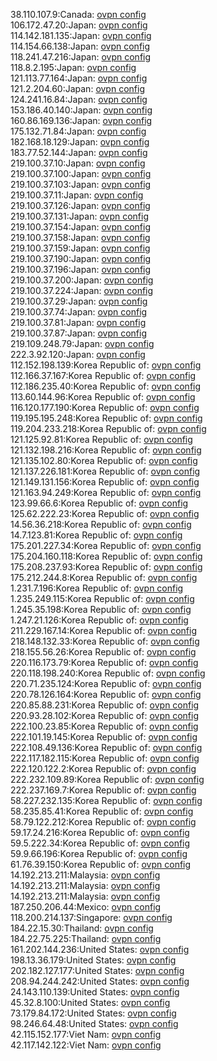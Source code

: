 38.110.107.9:Canada: [ovpn config](vpn/38_110_107_9.ovpn)  
106.172.47.20:Japan: [ovpn config](vpn/106_172_47_20.ovpn)  
114.142.181.135:Japan: [ovpn config](vpn/114_142_181_135.ovpn)  
114.154.66.138:Japan: [ovpn config](vpn/114_154_66_138.ovpn)  
118.241.47.216:Japan: [ovpn config](vpn/118_241_47_216.ovpn)  
118.8.2.195:Japan: [ovpn config](vpn/118_8_2_195.ovpn)  
121.113.77.164:Japan: [ovpn config](vpn/121_113_77_164.ovpn)  
121.2.204.60:Japan: [ovpn config](vpn/121_2_204_60.ovpn)  
124.241.16.84:Japan: [ovpn config](vpn/124_241_16_84.ovpn)  
153.186.40.140:Japan: [ovpn config](vpn/153_186_40_140.ovpn)  
160.86.169.136:Japan: [ovpn config](vpn/160_86_169_136.ovpn)  
175.132.71.84:Japan: [ovpn config](vpn/175_132_71_84.ovpn)  
182.168.18.129:Japan: [ovpn config](vpn/182_168_18_129.ovpn)  
183.77.52.144:Japan: [ovpn config](vpn/183_77_52_144.ovpn)  
219.100.37.10:Japan: [ovpn config](vpn/219_100_37_10.ovpn)  
219.100.37.100:Japan: [ovpn config](vpn/219_100_37_100.ovpn)  
219.100.37.103:Japan: [ovpn config](vpn/219_100_37_103.ovpn)  
219.100.37.11:Japan: [ovpn config](vpn/219_100_37_11.ovpn)  
219.100.37.126:Japan: [ovpn config](vpn/219_100_37_126.ovpn)  
219.100.37.131:Japan: [ovpn config](vpn/219_100_37_131.ovpn)  
219.100.37.154:Japan: [ovpn config](vpn/219_100_37_154.ovpn)  
219.100.37.158:Japan: [ovpn config](vpn/219_100_37_158.ovpn)  
219.100.37.159:Japan: [ovpn config](vpn/219_100_37_159.ovpn)  
219.100.37.190:Japan: [ovpn config](vpn/219_100_37_190.ovpn)  
219.100.37.196:Japan: [ovpn config](vpn/219_100_37_196.ovpn)  
219.100.37.200:Japan: [ovpn config](vpn/219_100_37_200.ovpn)  
219.100.37.224:Japan: [ovpn config](vpn/219_100_37_224.ovpn)  
219.100.37.29:Japan: [ovpn config](vpn/219_100_37_29.ovpn)  
219.100.37.74:Japan: [ovpn config](vpn/219_100_37_74.ovpn)  
219.100.37.81:Japan: [ovpn config](vpn/219_100_37_81.ovpn)  
219.100.37.87:Japan: [ovpn config](vpn/219_100_37_87.ovpn)  
219.109.248.79:Japan: [ovpn config](vpn/219_109_248_79.ovpn)  
222.3.92.120:Japan: [ovpn config](vpn/222_3_92_120.ovpn)  
112.152.198.139:Korea Republic of: [ovpn config](vpn/112_152_198_139.ovpn)  
112.166.37.167:Korea Republic of: [ovpn config](vpn/112_166_37_167.ovpn)  
112.186.235.40:Korea Republic of: [ovpn config](vpn/112_186_235_40.ovpn)  
113.60.144.96:Korea Republic of: [ovpn config](vpn/113_60_144_96.ovpn)  
116.120.177.190:Korea Republic of: [ovpn config](vpn/116_120_177_190.ovpn)  
119.195.195.248:Korea Republic of: [ovpn config](vpn/119_195_195_248.ovpn)  
119.204.233.218:Korea Republic of: [ovpn config](vpn/119_204_233_218.ovpn)  
121.125.92.81:Korea Republic of: [ovpn config](vpn/121_125_92_81.ovpn)  
121.132.198.216:Korea Republic of: [ovpn config](vpn/121_132_198_216.ovpn)  
121.135.102.80:Korea Republic of: [ovpn config](vpn/121_135_102_80.ovpn)  
121.137.226.181:Korea Republic of: [ovpn config](vpn/121_137_226_181.ovpn)  
121.149.131.156:Korea Republic of: [ovpn config](vpn/121_149_131_156.ovpn)  
121.163.94.249:Korea Republic of: [ovpn config](vpn/121_163_94_249.ovpn)  
123.99.66.6:Korea Republic of: [ovpn config](vpn/123_99_66_6.ovpn)  
125.62.222.23:Korea Republic of: [ovpn config](vpn/125_62_222_23.ovpn)  
14.56.36.218:Korea Republic of: [ovpn config](vpn/14_56_36_218.ovpn)  
14.7.123.81:Korea Republic of: [ovpn config](vpn/14_7_123_81.ovpn)  
175.201.227.34:Korea Republic of: [ovpn config](vpn/175_201_227_34.ovpn)  
175.204.160.118:Korea Republic of: [ovpn config](vpn/175_204_160_118.ovpn)  
175.208.237.93:Korea Republic of: [ovpn config](vpn/175_208_237_93.ovpn)  
175.212.244.8:Korea Republic of: [ovpn config](vpn/175_212_244_8.ovpn)  
1.231.7.196:Korea Republic of: [ovpn config](vpn/1_231_7_196.ovpn)  
1.235.249.115:Korea Republic of: [ovpn config](vpn/1_235_249_115.ovpn)  
1.245.35.198:Korea Republic of: [ovpn config](vpn/1_245_35_198.ovpn)  
1.247.21.126:Korea Republic of: [ovpn config](vpn/1_247_21_126.ovpn)  
211.229.167.14:Korea Republic of: [ovpn config](vpn/211_229_167_14.ovpn)  
218.148.132.33:Korea Republic of: [ovpn config](vpn/218_148_132_33.ovpn)  
218.155.56.26:Korea Republic of: [ovpn config](vpn/218_155_56_26.ovpn)  
220.116.173.79:Korea Republic of: [ovpn config](vpn/220_116_173_79.ovpn)  
220.118.198.240:Korea Republic of: [ovpn config](vpn/220_118_198_240.ovpn)  
220.71.235.124:Korea Republic of: [ovpn config](vpn/220_71_235_124.ovpn)  
220.78.126.164:Korea Republic of: [ovpn config](vpn/220_78_126_164.ovpn)  
220.85.88.231:Korea Republic of: [ovpn config](vpn/220_85_88_231.ovpn)  
220.93.28.102:Korea Republic of: [ovpn config](vpn/220_93_28_102.ovpn)  
222.100.23.85:Korea Republic of: [ovpn config](vpn/222_100_23_85.ovpn)  
222.101.19.145:Korea Republic of: [ovpn config](vpn/222_101_19_145.ovpn)  
222.108.49.136:Korea Republic of: [ovpn config](vpn/222_108_49_136.ovpn)  
222.117.182.115:Korea Republic of: [ovpn config](vpn/222_117_182_115.ovpn)  
222.120.122.2:Korea Republic of: [ovpn config](vpn/222_120_122_2.ovpn)  
222.232.109.89:Korea Republic of: [ovpn config](vpn/222_232_109_89.ovpn)  
222.237.169.7:Korea Republic of: [ovpn config](vpn/222_237_169_7.ovpn)  
58.227.232.135:Korea Republic of: [ovpn config](vpn/58_227_232_135.ovpn)  
58.235.85.41:Korea Republic of: [ovpn config](vpn/58_235_85_41.ovpn)  
58.79.122.212:Korea Republic of: [ovpn config](vpn/58_79_122_212.ovpn)  
59.17.24.216:Korea Republic of: [ovpn config](vpn/59_17_24_216.ovpn)  
59.5.222.34:Korea Republic of: [ovpn config](vpn/59_5_222_34.ovpn)  
59.9.66.196:Korea Republic of: [ovpn config](vpn/59_9_66_196.ovpn)  
61.76.39.150:Korea Republic of: [ovpn config](vpn/61_76_39_150.ovpn)  
14.192.213.211:Malaysia: [ovpn config](vpn/14_192_213_211.ovpn)  
14.192.213.211:Malaysia: [ovpn config](vpn/14_192_213_211.ovpn)  
14.192.213.211:Malaysia: [ovpn config](vpn/14_192_213_211.ovpn)  
187.250.206.44:Mexico: [ovpn config](vpn/187_250_206_44.ovpn)  
118.200.214.137:Singapore: [ovpn config](vpn/118_200_214_137.ovpn)  
184.22.15.30:Thailand: [ovpn config](vpn/184_22_15_30.ovpn)  
184.22.75.225:Thailand: [ovpn config](vpn/184_22_75_225.ovpn)  
161.202.144.236:United States: [ovpn config](vpn/161_202_144_236.ovpn)  
198.13.36.179:United States: [ovpn config](vpn/198_13_36_179.ovpn)  
202.182.127.177:United States: [ovpn config](vpn/202_182_127_177.ovpn)  
208.94.244.242:United States: [ovpn config](vpn/208_94_244_242.ovpn)  
24.143.110.139:United States: [ovpn config](vpn/24_143_110_139.ovpn)  
45.32.8.100:United States: [ovpn config](vpn/45_32_8_100.ovpn)  
73.179.84.172:United States: [ovpn config](vpn/73_179_84_172.ovpn)  
98.246.64.48:United States: [ovpn config](vpn/98_246_64_48.ovpn)  
42.115.152.177:Viet Nam: [ovpn config](vpn/42_115_152_177.ovpn)  
42.117.142.122:Viet Nam: [ovpn config](vpn/42_117_142_122.ovpn)  
